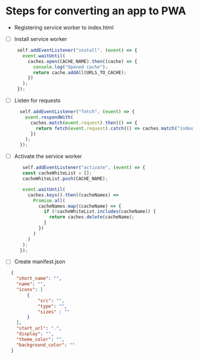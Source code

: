 # Steps for converting an app to PWA

- Registering service worker to index.html
- [ ] Install service worker 

   ```js
    self.addEventListener("install", (event) => {
      event.waitUntil(
        caches.open(CACHE_NAME).then((cache) => {
          console.log("Opened cache");
          return cache.addAll(URLS_TO_CACHE);
        })
      );
    });
   ```
   
- [ ] Listen for requests

    ```js
      self.addEventListener("fetch", (event) => {
        event.respondWith(
          caches.match(event.request).then(() => {
            return fetch(event.request).catch(() => caches.match("index.html"));
          })
        );
      });
    ```
    
- [ ] Activate the service worker

   ```js
      self.addEventListener("activate", (event) => {
      const cacheWhiteList = [];
      cacheWhiteList.push(CACHE_NAME);

      event.waitUntil(
        caches.keys().then((cacheNames) =>
          Promise.all(
            cacheNames.map((cacheName) => {
              if (!cacheWhiteList.includes(cacheName)) {
                return caches.delete(cacheName);
              }
            })
          )
        )
      );
     });
   ```
   
- [ ] Create manifest.json
 
```json
  {
    "short_name": "",
    "name": "",
    "icons": [
        {
            "src": "",
            "type": "",
            "sizes" : ""
        }
    ],
    "start_url": ".",
    "display": "",
    "theme_color": "",
    "background_color": ""
  }
```
